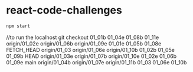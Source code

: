 # react-code-challenges
```bash
npm start
``` 
//to run the localhost 
git checkout 
01_01b          01_04e          01_08b          01_11e          origin/01_02e   origin/01_06b   origin/01_09e
01_01e          01_05b          01_08e          FETCH_HEAD      origin/01_03    origin/01_06e   origin/01_10b
01_02b          01_05e          01_09b          HEAD            origin/01_03e   origin/01_07b   origin/01_10e
01_02e          01_06b          01_09e          main            origin/01_04b   origin/01_07e   origin/01_11b
01_03           01_06e          01_10b
